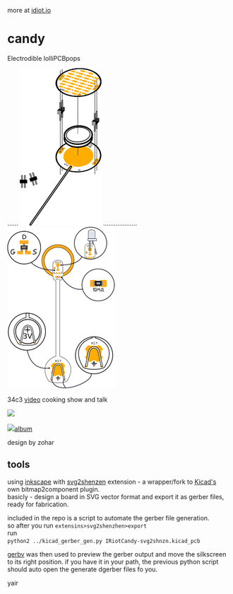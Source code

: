 more at [idiot.io](idiot.io)

# candy
Electrodible lolliPCBpops

...... ![iso look](/GFX/asset_iso_v1.1.png?raw=true)  ................... ![basic look](/GFX/asset_basic_2.1.png?raw=true)


34c3 [video](https://www.youtube.com/watch?v=yhNaNCrcmBk) cooking show and talk  

![](https://i.imgur.com/EHPclm0l.png)

![](https://i.imgur.com/Se7lJr6l.png)[album](https://photos.app.goo.gl/1L8ynp9WBErUAtG98)



design by zohar  

## tools
using [inkscape](https://inkscape.org) with [svg2shenzen](https://github.com/badgeek/svg2shenzhen) extension - a wrapper/fork to [Kicad's](https://kicad.github.io) own bitmap2component plugin.  
basicly - design a board in SVG vector format and export it as gerber files, ready for fabrication.  

included in the repo is a script to automate the gerber file generation.  
so after you run `extensins>svg2shenzhen>export`  
run  
```python2 ../kicad_gerber_gen.py IRiotCandy-svg2shnzn.kicad_pcb```

[gerbv](http://gerbv.geda-project.org) was then used to preview the gerber output and move the silkscreen to its right position. if you have it in your path, the previous python script should auto open the generate dgerber files fo you. 

yair
